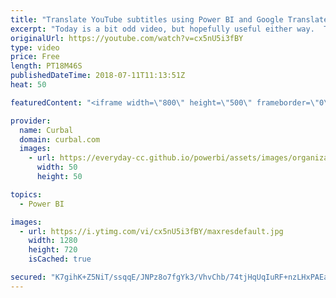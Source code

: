 ```yaml
---
title: "Translate YouTube subtitles using Power BI and Google Translate - Download 29"
excerpt: "Today is a bit odd video, but hopefully useful either way.  The reason I am doing it is because you have been telling me that you would like to help with translations of the YouTube video captions and I took the opportunity to create a tutorial on how to do just that. This of course applies to the translation"
originalUrl: https://youtube.com/watch?v=cx5nU5i3fBY
type: video
price: Free
length: PT18M46S
publishedDateTime: 2018-07-11T11:13:51Z
heat: 50

featuredContent: "<iframe width=\"800\" height=\"500\" frameborder=\"0\" src=\"https://www.youtube.com/embed/cx5nU5i3fBY\" allow=\"accelerometer; autoplay; encrypted-media; gyroscope; picture-in-picture\" allowfullscreen></iframe>"

provider:
  name: Curbal
  domain: curbal.com
  images:
    - url: https://everyday-cc.github.io/powerbi/assets/images/organizations/curbal.com-50x50.jpg
      width: 50
      height: 50

topics:
  - Power BI

images:
  - url: https://i.ytimg.com/vi/cx5nU5i3fBY/maxresdefault.jpg
    width: 1280
    height: 720
    isCached: true

secured: "K7gihK+Z5NiT/ssqqE/JNPz8o7fgYk3/VhvChb/74tjHqUqIuRF+nzLHxPAEaMHd1wm9B4fwbFyFSgq+tSZ3mZD9LZfVI3wKhUqBB5wc4dmDKJ3ybd8tg98dLUOZHWe2FkCio0ACWpMagKEZgnYXkiOU75HyAIUq1444R4kEFYyzsJ3+J040yqW052PUxC12R/hHxSFRpjzdTc/S4gD3S6ynxZpFMEVDAQprevrA10J0TNJC+CXGWdSXwIbAry9zbUnEEmd6+wyGMz1PwFGiv/8k9mZes8rfSUtfcsV8mAdxrH3TUvfgdbkEF+zUdDdtipfpinPlQoF3dkeqrogOszZAR/XQZP+ZVkyxJPxRaybfMNAt9WWvCtYS46EpYoGg3QW+4pXK235Tk57xpClvMKj/YBKhLT/vPKmZoYpuBNc=;/tb0GUppVE01UmHE0NcdKg=="
---
```


